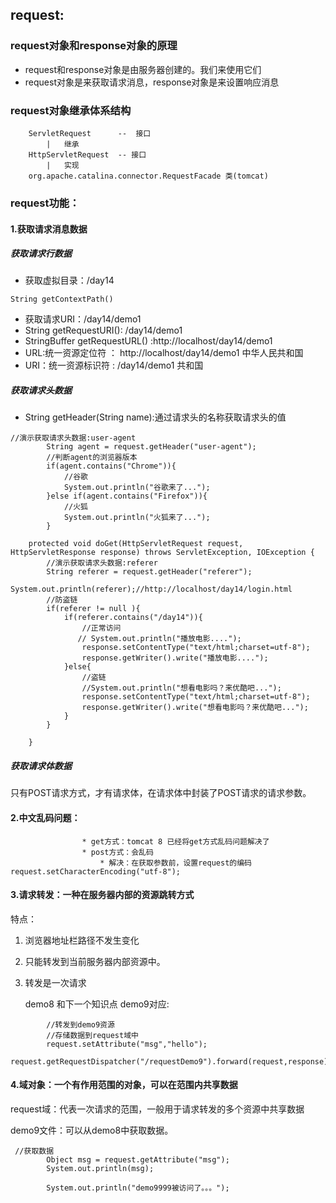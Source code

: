 ## request:
### request对象和response对象的原理
-  request和response对象是由服务器创建的。我们来使用它们
-  request对象是来获取请求消息，response对象是来设置响应消息


### request对象继承体系结构
		ServletRequest		--	接口
			|	继承
		HttpServletRequest	-- 接口
			|	实现
		org.apache.catalina.connector.RequestFacade 类(tomcat)

### request功能：

#### 1.获取请求消息数据
##### 获取请求行数据
- 获取虚拟目录：/day14
```
String getContextPath()
```
- 获取请求URI：/day14/demo1
- String getRequestURI():		/day14/demo1
- StringBuffer getRequestURL()  :http://localhost/day14/demo1
- URL:统一资源定位符 ： http://localhost/day14/demo1	中华人民共和国
- URI：统一资源标识符 : /day14/demo1					共和国

##### 获取请求头数据
- String getHeader(String name):通过请求头的名称获取请求头的值

```
//演示获取请求头数据:user-agent
        String agent = request.getHeader("user-agent");
        //判断agent的浏览器版本
        if(agent.contains("Chrome")){
            //谷歌
            System.out.println("谷歌来了...");
        }else if(agent.contains("Firefox")){
            //火狐
            System.out.println("火狐来了...");
        }
```

```
    protected void doGet(HttpServletRequest request, HttpServletResponse response) throws ServletException, IOException {
        //演示获取请求头数据:referer
        String referer = request.getHeader("referer");
        System.out.println(referer);//http://localhost/day14/login.html
        //防盗链
        if(referer != null ){
            if(referer.contains("/day14")){
                //正常访问
               // System.out.println("播放电影....");
                response.setContentType("text/html;charset=utf-8");
                response.getWriter().write("播放电影....");
            }else{
                //盗链
                //System.out.println("想看电影吗？来优酷吧...");
                response.setContentType("text/html;charset=utf-8");
                response.getWriter().write("想看电影吗？来优酷吧...");
            }
        }

    }
```

##### 获取请求体数据
只有POST请求方式，才有请求体，在请求体中封装了POST请求的请求参数。

#### 2.中文乱码问题：
					* get方式：tomcat 8 已经将get方式乱码问题解决了
					* post方式：会乱码
						* 解决：在获取参数前，设置request的编码request.setCharacterEncoding("utf-8");
####  3.请求转发：一种在服务器内部的资源跳转方式

特点：
1. 浏览器地址栏路径不发生变化

2. 只能转发到当前服务器内部资源中。

3. 转发是一次请求

   demo8 和下一个知识点 demo9对应:

```
        //转发到demo9资源
        //存储数据到request域中
        request.setAttribute("msg","hello");
        request.getRequestDispatcher("/requestDemo9").forward(request,response);
```



#### 4.域对象：一个有作用范围的对象，可以在范围内共享数据

request域：代表一次请求的范围，一般用于请求转发的多个资源中共享数据



demo9文件：可以从demo8中获取数据。

```
 //获取数据
        Object msg = request.getAttribute("msg");
        System.out.println(msg);

        System.out.println("demo9999被访问了。。。");
```

